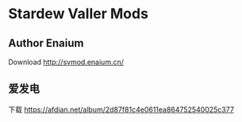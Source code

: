 # Stardew Valler Mods
## Author Enaium
Download http://svmod.enaium.cn/
## 爱发电
下载 https://afdian.net/album/2d87f81c4e0611ea864752540025c377
